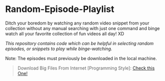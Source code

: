 # Random-Episode-Playlist
Ditch your boredom by watching any random video snippet from your collection without any manual searching with just one command and binge watch all your favorite collection of fun videos all day! XD

*This repository contains code which can be helpful in selecting random episodes, or snippets to play while binge-watching.*

Note: The episodes must previously be downloaded in the local machine.

>Download Big Files From Internet [Programming Style]: [Check this One!](https://github.com/noviicee/Download-Files)
